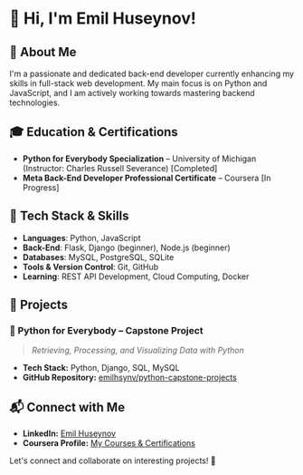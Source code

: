 # 👋 Hi, I'm Emil Huseynov!

## 🚀 About Me
I'm a passionate and dedicated back-end developer currently enhancing my skills in full-stack web development. My main focus is on Python and JavaScript, and I am actively working towards mastering backend technologies.

## 🎓 Education & Certifications
- **Python for Everybody Specialization** – University of Michigan (Instructor: Charles Russell Severance) [Completed]
- **Meta Back-End Developer Professional Certificate** – Coursera [In Progress]

## 🔨 Tech Stack & Skills
- **Languages**: Python, JavaScript
- **Back-End**: Flask, Django (beginner), Node.js (beginner)
- **Databases**: MySQL, PostgreSQL, SQLite
- **Tools & Version Control**: Git, GitHub
- **Learning**: REST API Development, Cloud Computing, Docker

## 📌 Projects
### 🔹 Python for Everybody – Capstone Project
> *Retrieving, Processing, and Visualizing Data with Python*  
- **Tech Stack:** Python, Django, SQL, MySQL  
- **GitHub Repository:** [emilhsynv/python-capstone-projects](https://github.com/emilhsynv/python-capstone-projects)  

## 📬 Connect with Me
- **LinkedIn:** [Emil Huseynov](https://www.linkedin.com/in/emil-huseynov-a56aa514/)
- **Coursera Profile:** [My Courses & Certifications](https://www.coursera.org/user/103225e043c09245b4d281400de6eec5)

Let's connect and collaborate on interesting projects! 🚀
